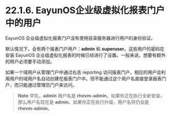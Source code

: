 # 22.1.6. EayunOS企业级虚拟化报表门户中的用户

EayunOS 企业级虚拟化报表门户没有使用目录服务器进行用户的身份验证。

默认情况下，会有两个报表门户用户：**admin** 和 **superuser**。这些用户的密码在安装 EayunOS 企业级虚拟化报表的时候已经进行了设置。一般来说，想要有额外的用户必须要手动添加。

如果一个域用户从管理门户中通过右击 reporting 访问报表门户，相应的用户会利用用户的域用户名自动创建在报表门户中。但不能通过这个用户名直接登录报表门户，而只能通过管理员门户来访问。

> **Note**
> 早先，**admin** 用户名是 **rhevm-admin**。如果你正在执行全新安装，那么用户名现在是 **admin**。如果你正在执行升级，用户名将仍会是 **rhevm-admin**。
